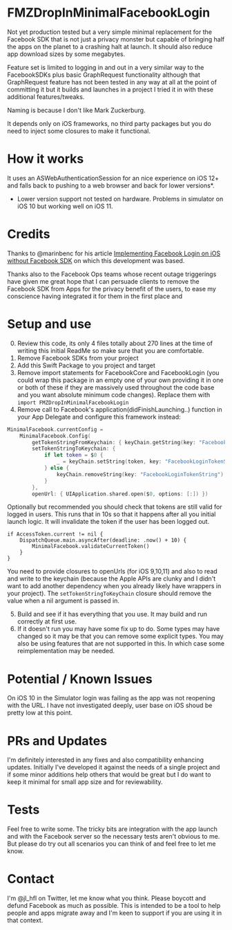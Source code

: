 # FMZDropInMinimalFacebookLogin

Not yet production tested but a very simple minimal replacement for the Facebook SDK that is not just a privacy
monster but capable of bringing half the apps on the planet to a crashing halt at launch. It should also reduce app
download sizes by some megabytes.

Feature set is limited to logging in and out in a very similar way to the FacebookSDKs plus basic GraphRequest
functionality although that GraphRequest feature has not been tested in any way at all at the point of committing it but it
builds and launches in a project I tried it in with these additional features/tweaks.

Naming is because I don't like Mark Zuckerburg.

It depends only on iOS frameworks, no third party packages but you do need to inject some closures to make it functional.

# How it works

It uses an ASWebAuthenticationSession for an nice experience on iOS 12+ and falls back to pushing to a web browser
and back for lower versions*.

* Lower version support not tested on hardware. Problems in simulator on iOS 10 but working well on iOS 11.

# Credits
Thanks to @marinbenc for his article [Implementing Facebook Login on iOS without Facebook SDK](https://dev.to/marinbenc/implementing-facebook-login-on-ios-without-facebook-sdk-3k05)
on which this development was based.

Thanks also to the Facebook Ops teams whose recent outage triggerings have given me great hope that I can persuade clients
to remove the Facebook SDK from Apps for the privacy benefit of the users, to ease my conscience having integrated it for them
in the first place and 

# Setup and use

0. Review this code, its only 4 files totally about 270 lines at the time of writing this initial ReadMe so make sure that you
are comfortable.
1. Remove Facebook SDKs from your project
2. Add this Swift Package to you project and target
3. Remove import statements for FacebookCore and FacebookLogin (you could wrap this package in an empty one
of your own providing it in one or both of these if they are massively used throughout the code base and you want
absolute minimum code changes). Replace them with `import FMZDropInMinimalFacebookLogin`
4. Remove call to Facebook's application(didFinishLaunching..) function in your App Delegate and configure this framework
instead:
```swift
MinimalFacebook.currentConfig =
    MinimalFacebook.Config(
        getTokenStringFromKeychain: { keyChain.getString(key: "FacebookLoginTokenString") },
        setTokenStringToKeychain: {
            if let token = $0 {
                _ = keyChain.setString(token, key: "FacebookLoginTokenString")
            } else {
                keyChain.removeString(key: "FacebookLoginTokenString")
            }
        },
        openUrl: { UIApplication.shared.open($0, options: [:]) })
```
Optionally but recommended you should check that tokens are still valid for logged in users. This runs that in 10s so that it happens
after all you initial launch logic. It will invalidate the token if the user has been logged out.
```
if AccessToken.current != nil {
    DispatchQueue.main.asyncAfter(deadline: .now() + 10) {
        MinimalFacebook.validateCurrentToken()
    }
}
```
You need to provide closures to openUrls (for iOS 9,10,11) and also to read and write to the keychain (because the Apple APIs
are clunky and I didn't want to add another dependency when you already likely have wrappers in your project). The
`setTokenStringToKeyChain` closure should remove the value when a nil argument is passed in.

5. Build and see if it has everything that you use. It may build and run correctly at first use.
6. If it doesn't run you may have some fix up to do. Some types may have changed so it may be that you can remove
some explicit types. You may also be using features that are not supported in this. In which case some reimplementation
may be needed.

# Potential / Known Issues

On iOS 10 in the Simulator login was failing as the app was not reopening with the URL. I have not investigated deeply, user
base on iOS shoud be pretty low at this point.

# PRs and Updates
I'm definitely interested in any fixes and also compatibility enhancing updates. Initially I've developed it against the needs
of a single project and if some minor additions help others that would be great but I do want to keep it minimal for small app
size and for reviewability.

# Tests

Feel free to write some. The tricky bits are integration with the app launch and with the Facebook server so the necessary tests
aren't obvious to me. But please do try out all scenarios you can think of and feel free to let me know.

# Contact

I'm @jl_hfl on Twitter, let me know what you think. Please boycott and defund Facebook as much as possible. This is intended
to be a tool to help people and apps migrate away and I'm keen to support if you are using it in that context.
